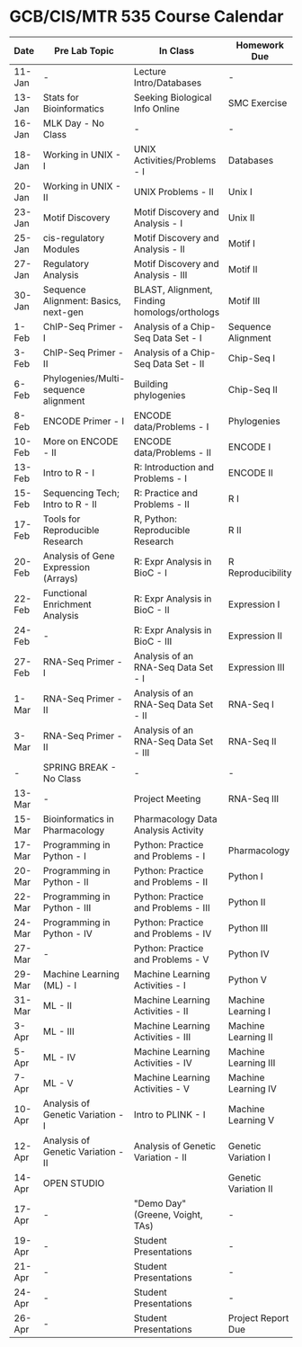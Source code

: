 # GCB/CIS/MTR 535 Course Calendar

| Date   	| Pre Lab Topic                        	| In Class                                     	| Homework Due         	|
|--------	|--------------------------------------	|----------------------------------------------	|----------------------	|
| 11-Jan 	| -                                    	| Lecture Intro/Databases                      	| -                    	|
| 13-Jan 	| Stats for Bioinformatics             	| Seeking Biological Info Online               	| SMC Exercise         	|
| 16-Jan 	| MLK Day - No Class                   	| -                                            	| -                   	|
| 18-Jan 	| Working in UNIX - I                  	| UNIX Activities/Problems - I                 	| Databases            	|
| 20-Jan 	| Working in UNIX - II                 	| UNIX Problems - II                           	| Unix I               	|
| 23-Jan 	| Motif Discovery                      	| Motif Discovery and Analysis - I             	| Unix II              	|
| 25-Jan 	| cis-regulatory Modules               	| Motif Discovery and Analysis - II            	| Motif I              	|
| 27-Jan 	| Regulatory Analysis                  	| Motif Discovery and Analysis - III           	| Motif II             	|
| 30-Jan 	| Sequence Alignment: Basics, next-gen 	| BLAST, Alignment, Finding homologs/orthologs 	| Motif III            	|
| 1-Feb  	| ChIP-Seq Primer - I                  	| Analysis of a Chip-Seq Data Set - I          	| Sequence Alignment   	|
| 3-Feb  	| ChIP-Seq Primer - II                 	| Analysis of a Chip-Seq Data Set - II         	| Chip-Seq I           	|
| 6-Feb  	| Phylogenies/Multi-sequence alignment 	| Building phylogenies                         	| Chip-Seq II          	|
| 8-Feb  	| ENCODE Primer - I                    	| ENCODE data/Problems - I                     	| Phylogenies          	|
| 10-Feb 	| More on ENCODE - II                  	| ENCODE data/Problems - II                    	| ENCODE I             	|
| 13-Feb 	| Intro to R - I                       	| R: Introduction and Problems - I             	| ENCODE II            	|
| 15-Feb 	| Sequencing Tech; Intro to R - II     	| R: Practice and Problems - II                	| R I                  	|
| 17-Feb 	| Tools for Reproducible Research      	| R, Python: Reproducible Research             	| R II                 	|
| 20-Feb 	| Analysis of Gene Expression (Arrays) 	| R: Expr Analysis in BioC - I                 	| R Reproducibility    	|
| 22-Feb 	| Functional Enrichment Analysis       	| R: Expr Analysis in BioC - II                	| Expression I         	|
| 24-Feb 	| -                                    	| R: Expr Analysis in BioC - III               	| Expression II        	|
| 27-Feb 	| RNA-Seq Primer - I                   	| Analysis of an RNA-Seq Data Set - I          	| Expression III       	|
| 1-Mar  	| RNA-Seq Primer - II                  	| Analysis of an RNA-Seq Data Set - II         	| RNA-Seq I            	|
| 3-Mar  	| RNA-Seq Primer - II                  	| Analysis of an RNA-Seq Data Set - III        	| RNA-Seq II           	|
| -      	| SPRING BREAK - No Class              	| -                                            	| -                    	|
| 13-Mar 	| -                                    	| Project Meeting                              	| RNA-Seq III          	|
| 15-Mar 	| Bioinformatics in Pharmacology       	| Pharmacology Data Analysis Activity          	|                      	|
| 17-Mar 	| Programming in Python - I            	| Python: Practice and Problems - I            	| Pharmacology         	|
| 20-Mar 	| Programming in Python - II           	| Python: Practice and Problems - II           	| Python I             	|
| 22-Mar 	| Programming in Python - III          	| Python: Practice and Problems - III          	| Python II            	|
| 24-Mar 	| Programming in Python - IV           	| Python: Practice and Problems - IV           	| Python III           	|
| 27-Mar 	| -                                    	| Python: Practice and Problems - V            	| Python IV            	|
| 29-Mar 	| Machine Learning (ML) - I            	| Machine Learning Activities - I              	| Python V             	|
| 31-Mar 	| ML - II                              	| Machine Learning Activities - II             	| Machine Learning I   	|
| 3-Apr  	| ML - III                             	| Machine Learning Activities - III            	| Machine Learning II  	|
| 5-Apr  	| ML - IV                              	| Machine Learning Activities - IV             	| Machine Learning III 	|
| 7-Apr  	| ML - V                               	| Machine Learning Activities - V              	| Machine Learning IV  	|
| 10-Apr 	| Analysis of Genetic Variation - I    	| Intro to PLINK - I                           	| Machine Learning V   	|
| 12-Apr 	| Analysis of Genetic Variation - II   	| Analysis of Genetic Variation - II           	| Genetic Variation I  	|
| 14-Apr 	| OPEN STUDIO                          	|                                              	| Genetic Variation II 	|
| 17-Apr 	| -                                    	| "Demo Day" (Greene, Voight, TAs)             	| -                    	|
| 19-Apr 	| -                                    	| Student Presentations                        	| -                    	|
| 21-Apr 	| -                                    	| Student Presentations                        	| -                    	|
| 24-Apr 	| -                                    	| Student Presentations                        	| -                    	|
| 26-Apr 	| -                                    	| Student Presentations                        	| Project Report Due   	|
